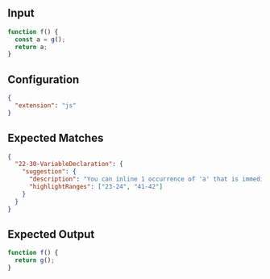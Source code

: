 
## Input
```javascript input
function f() {
  const a = g();
  return a;
}
```

## Configuration
```json configuration
{
  "extension": "js"
}
```

## Expected Matches
```json expected matches
{
  "22-30-VariableDeclaration": {
    "suggestion": {
      "description": "You can inline 1 occurrence of 'a' that is immediately returned.",
      "highlightRanges": ["23-24", "41-42"]
    }
  }
}
```

## Expected Output
```javascript expected output
function f() {
  return g();
}
```
